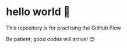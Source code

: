 # hello world 👋

This repository is for practising the GitHub Flow

Be patient, good codes will arrive! 😊
